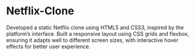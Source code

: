 # Netflix-Clone
Developed a static Netflix clone using HTML5 and CSS3, inspired by the platform’s interface. Built a responsive layout using CSS grids and flexbox, ensuring it adapts well to different screen sizes, with interactive hover effects for better user experience.
